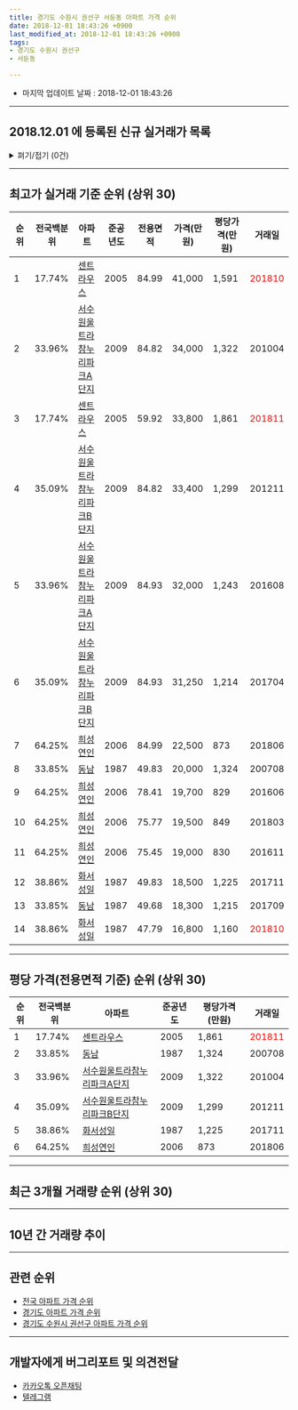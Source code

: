 ```yaml
---
title: 경기도 수원시 권선구 서둔동 아파트 가격 순위
date: 2018-12-01 18:43:26 +0900
last_modified_at: 2018-12-01 18:43:26 +0900
tags:
- 경기도 수원시 권선구
- 서둔동

---
```


* 마지막 업데이트 날짜 : 2018-12-01 18:43:26

---

## 2018.12.01 에 등록된 신규 실거래가 목록

<details>
<summary>펴기/접기 (0건)</summary>
<div markdown="1">

|아파트|전국백분위|준공년도|전용면적|가격(만원)|평당가격(만원)|거래일|
|---|---|---|---|---|---|---|
|없음|||||||


</div>
</details>

---

## 최고가 실거래 기준 순위 (상위 30)


|순위|전국백분위|아파트|준공년도|전용면적|가격(만원)|평당가격(만원)|거래일|
|---|---|---|---|---|---|---|---|
|1|17.74%|[센트라우스](https://search.naver.com/search.naver?query=%EA%B2%BD%EA%B8%B0%EB%8F%84+%EC%88%98%EC%9B%90%EC%8B%9C+%EA%B6%8C%EC%84%A0%EA%B5%AC+%EC%84%9C%EB%91%94%EB%8F%99+%EC%84%BC%ED%8A%B8%EB%9D%BC%EC%9A%B0%EC%8A%A4)|2005|84.99|41,000|1,591|<span style="color:red">201810</span>|
|2|33.96%|[서수원울트라참누리파크A단지](https://search.naver.com/search.naver?query=%EA%B2%BD%EA%B8%B0%EB%8F%84+%EC%88%98%EC%9B%90%EC%8B%9C+%EA%B6%8C%EC%84%A0%EA%B5%AC+%EC%84%9C%EB%91%94%EB%8F%99+%EC%84%9C%EC%88%98%EC%9B%90%EC%9A%B8%ED%8A%B8%EB%9D%BC%EC%B0%B8%EB%88%84%EB%A6%AC%ED%8C%8C%ED%81%ACA%EB%8B%A8%EC%A7%80)|2009|84.82|34,000|1,322|201004|
|3|17.74%|[센트라우스](https://search.naver.com/search.naver?query=%EA%B2%BD%EA%B8%B0%EB%8F%84+%EC%88%98%EC%9B%90%EC%8B%9C+%EA%B6%8C%EC%84%A0%EA%B5%AC+%EC%84%9C%EB%91%94%EB%8F%99+%EC%84%BC%ED%8A%B8%EB%9D%BC%EC%9A%B0%EC%8A%A4)|2005|59.92|33,800|1,861|<span style="color:red">201811</span>|
|4|35.09%|[서수원울트라참누리파크B단지](https://search.naver.com/search.naver?query=%EA%B2%BD%EA%B8%B0%EB%8F%84+%EC%88%98%EC%9B%90%EC%8B%9C+%EA%B6%8C%EC%84%A0%EA%B5%AC+%EC%84%9C%EB%91%94%EB%8F%99+%EC%84%9C%EC%88%98%EC%9B%90%EC%9A%B8%ED%8A%B8%EB%9D%BC%EC%B0%B8%EB%88%84%EB%A6%AC%ED%8C%8C%ED%81%ACB%EB%8B%A8%EC%A7%80)|2009|84.82|33,400|1,299|201211|
|5|33.96%|[서수원울트라참누리파크A단지](https://search.naver.com/search.naver?query=%EA%B2%BD%EA%B8%B0%EB%8F%84+%EC%88%98%EC%9B%90%EC%8B%9C+%EA%B6%8C%EC%84%A0%EA%B5%AC+%EC%84%9C%EB%91%94%EB%8F%99+%EC%84%9C%EC%88%98%EC%9B%90%EC%9A%B8%ED%8A%B8%EB%9D%BC%EC%B0%B8%EB%88%84%EB%A6%AC%ED%8C%8C%ED%81%ACA%EB%8B%A8%EC%A7%80)|2009|84.93|32,000|1,243|201608|
|6|35.09%|[서수원울트라참누리파크B단지](https://search.naver.com/search.naver?query=%EA%B2%BD%EA%B8%B0%EB%8F%84+%EC%88%98%EC%9B%90%EC%8B%9C+%EA%B6%8C%EC%84%A0%EA%B5%AC+%EC%84%9C%EB%91%94%EB%8F%99+%EC%84%9C%EC%88%98%EC%9B%90%EC%9A%B8%ED%8A%B8%EB%9D%BC%EC%B0%B8%EB%88%84%EB%A6%AC%ED%8C%8C%ED%81%ACB%EB%8B%A8%EC%A7%80)|2009|84.93|31,250|1,214|201704|
|7|64.25%|[희성연인](https://search.naver.com/search.naver?query=%EA%B2%BD%EA%B8%B0%EB%8F%84+%EC%88%98%EC%9B%90%EC%8B%9C+%EA%B6%8C%EC%84%A0%EA%B5%AC+%EC%84%9C%EB%91%94%EB%8F%99+%ED%9D%AC%EC%84%B1%EC%97%B0%EC%9D%B8)|2006|84.99|22,500|873|201806|
|8|33.85%|[동남](https://search.naver.com/search.naver?query=%EA%B2%BD%EA%B8%B0%EB%8F%84+%EC%88%98%EC%9B%90%EC%8B%9C+%EA%B6%8C%EC%84%A0%EA%B5%AC+%EC%84%9C%EB%91%94%EB%8F%99+%EB%8F%99%EB%82%A8)|1987|49.83|20,000|1,324|200708|
|9|64.25%|[희성연인](https://search.naver.com/search.naver?query=%EA%B2%BD%EA%B8%B0%EB%8F%84+%EC%88%98%EC%9B%90%EC%8B%9C+%EA%B6%8C%EC%84%A0%EA%B5%AC+%EC%84%9C%EB%91%94%EB%8F%99+%ED%9D%AC%EC%84%B1%EC%97%B0%EC%9D%B8)|2006|78.41|19,700|829|201606|
|10|64.25%|[희성연인](https://search.naver.com/search.naver?query=%EA%B2%BD%EA%B8%B0%EB%8F%84+%EC%88%98%EC%9B%90%EC%8B%9C+%EA%B6%8C%EC%84%A0%EA%B5%AC+%EC%84%9C%EB%91%94%EB%8F%99+%ED%9D%AC%EC%84%B1%EC%97%B0%EC%9D%B8)|2006|75.77|19,500|849|201803|
|11|64.25%|[희성연인](https://search.naver.com/search.naver?query=%EA%B2%BD%EA%B8%B0%EB%8F%84+%EC%88%98%EC%9B%90%EC%8B%9C+%EA%B6%8C%EC%84%A0%EA%B5%AC+%EC%84%9C%EB%91%94%EB%8F%99+%ED%9D%AC%EC%84%B1%EC%97%B0%EC%9D%B8)|2006|75.45|19,000|830|201611|
|12|38.86%|[화서성일](https://search.naver.com/search.naver?query=%EA%B2%BD%EA%B8%B0%EB%8F%84+%EC%88%98%EC%9B%90%EC%8B%9C+%EA%B6%8C%EC%84%A0%EA%B5%AC+%EC%84%9C%EB%91%94%EB%8F%99+%ED%99%94%EC%84%9C%EC%84%B1%EC%9D%BC)|1987|49.83|18,500|1,225|201711|
|13|33.85%|[동남](https://search.naver.com/search.naver?query=%EA%B2%BD%EA%B8%B0%EB%8F%84+%EC%88%98%EC%9B%90%EC%8B%9C+%EA%B6%8C%EC%84%A0%EA%B5%AC+%EC%84%9C%EB%91%94%EB%8F%99+%EB%8F%99%EB%82%A8)|1987|49.68|18,300|1,215|201709|
|14|38.86%|[화서성일](https://search.naver.com/search.naver?query=%EA%B2%BD%EA%B8%B0%EB%8F%84+%EC%88%98%EC%9B%90%EC%8B%9C+%EA%B6%8C%EC%84%A0%EA%B5%AC+%EC%84%9C%EB%91%94%EB%8F%99+%ED%99%94%EC%84%9C%EC%84%B1%EC%9D%BC)|1987|47.79|16,800|1,160|<span style="color:red">201810</span>|


---

## 평당 가격(전용면적 기준) 순위 (상위 30)


|순위|전국백분위|아파트|준공년도|평당가격(만원)|거래일|
|---|---|---|---|---|---|
|1|17.74%|[센트라우스](https://search.naver.com/search.naver?query=%EA%B2%BD%EA%B8%B0%EB%8F%84+%EC%88%98%EC%9B%90%EC%8B%9C+%EA%B6%8C%EC%84%A0%EA%B5%AC+%EC%84%9C%EB%91%94%EB%8F%99+%EC%84%BC%ED%8A%B8%EB%9D%BC%EC%9A%B0%EC%8A%A4)|2005|1,861|<span style="color:red">201811</span>|
|2|33.85%|[동남](https://search.naver.com/search.naver?query=%EA%B2%BD%EA%B8%B0%EB%8F%84+%EC%88%98%EC%9B%90%EC%8B%9C+%EA%B6%8C%EC%84%A0%EA%B5%AC+%EC%84%9C%EB%91%94%EB%8F%99+%EB%8F%99%EB%82%A8)|1987|1,324|200708|
|3|33.96%|[서수원울트라참누리파크A단지](https://search.naver.com/search.naver?query=%EA%B2%BD%EA%B8%B0%EB%8F%84+%EC%88%98%EC%9B%90%EC%8B%9C+%EA%B6%8C%EC%84%A0%EA%B5%AC+%EC%84%9C%EB%91%94%EB%8F%99+%EC%84%9C%EC%88%98%EC%9B%90%EC%9A%B8%ED%8A%B8%EB%9D%BC%EC%B0%B8%EB%88%84%EB%A6%AC%ED%8C%8C%ED%81%ACA%EB%8B%A8%EC%A7%80)|2009|1,322|201004|
|4|35.09%|[서수원울트라참누리파크B단지](https://search.naver.com/search.naver?query=%EA%B2%BD%EA%B8%B0%EB%8F%84+%EC%88%98%EC%9B%90%EC%8B%9C+%EA%B6%8C%EC%84%A0%EA%B5%AC+%EC%84%9C%EB%91%94%EB%8F%99+%EC%84%9C%EC%88%98%EC%9B%90%EC%9A%B8%ED%8A%B8%EB%9D%BC%EC%B0%B8%EB%88%84%EB%A6%AC%ED%8C%8C%ED%81%ACB%EB%8B%A8%EC%A7%80)|2009|1,299|201211|
|5|38.86%|[화서성일](https://search.naver.com/search.naver?query=%EA%B2%BD%EA%B8%B0%EB%8F%84+%EC%88%98%EC%9B%90%EC%8B%9C+%EA%B6%8C%EC%84%A0%EA%B5%AC+%EC%84%9C%EB%91%94%EB%8F%99+%ED%99%94%EC%84%9C%EC%84%B1%EC%9D%BC)|1987|1,225|201711|
|6|64.25%|[희성연인](https://search.naver.com/search.naver?query=%EA%B2%BD%EA%B8%B0%EB%8F%84+%EC%88%98%EC%9B%90%EC%8B%9C+%EA%B6%8C%EC%84%A0%EA%B5%AC+%EC%84%9C%EB%91%94%EB%8F%99+%ED%9D%AC%EC%84%B1%EC%97%B0%EC%9D%B8)|2006|873|201806|


---

## 최근 3개월 거래량 순위 (상위 30)


<div style="width:100%;">
    <canvas id="deal_count_ranking" height="250"></canvas>
</div>


<script>
new Chart(document.getElementById("deal_count_ranking"), {
    type: 'horizontalBar',
    data: {
        labels: ['센트라우스', '화서성일', '동남', '서수원울트라참누리파크B단지', '희성연인', '서수원울트라참누리파크A단지'],
        datasets: [{
            label: '실거래 수',
            data: [11, 5, 5, 3, 1, 1],
            borderColor: "rgba(255, 0, 128, 1)",
            backgroundColor: "rgba(255, 0, 128, 0.5)",
            fill: false,
        }]
    },
    options: {
        responsive: true,
        title: {
            display: true,
            text: '최근 3개월 거래량 순위'
        },
        tooltips: {
            mode: 'index',
            intersect: false,
            callbacks: {
                title: function(tooltipItems, data) {
                    return "실거래 수:";
                },
                label: function(tooltipItem, data) {
                    return data.labels[tooltipItem.index] + ": " + tooltipItem.xLabel;
                }
            }
        },
        hover: {
            mode: 'nearest',
            intersect: true
        },
        scales: {
            xAxes: [{
                display: true,
                scaleLabel: {
                    display: true,
                    labelString: '실거래 수'
                },
                ticks: {
                    suggestedMin: 0,
                }
            }],
            yAxes: [{
                display: true,
                ticks: {
                    autoSkip: false,
                    callback: function(value, index, values) {
                        if (value.length > 15)
                            return value.substr(0, 13) + "...";
                        else
                            return value;
                    }
                },
                scaleLabel: {
                    display: false,
                }
            }]
        }
    }
});

</script>


---

## 10년 간 거래량 추이


<div style="width:100%;">
    <canvas id="deal_progress" height="250"></canvas>
</div>

<script>
new Chart(document.getElementById("deal_progress"), {
    type: 'line',
    data: {
        labels: ['200812','200901','200902','200903','200904','200905','200906','200907','200908','200909','200910','200911','200912','201001','201002','201003','201004','201005','201006','201007','201008','201009','201010','201011','201012','201101','201102','201103','201104','201105','201106','201107','201108','201109','201110','201111','201112','201201','201202','201203','201204','201205','201206','201207','201208','201209','201210','201211','201212','201301','201302','201303','201304','201305','201306','201307','201308','201309','201310','201311','201312','201401','201402','201403','201404','201405','201406','201407','201408','201409','201410','201411','201412','201501','201502','201503','201504','201505','201506','201507','201508','201509','201510','201511','201512','201601','201602','201603','201604','201605','201606','201607','201608','201609','201610','201611','201612','201701','201702','201703','201704','201705','201706','201707','201708','201709','201710','201711','201712','201801','201802','201803','201804','201805','201806','201807','201808','201809','201810','201811','201812'],
        datasets: [{
            label: '실거래 수',
            pointRadius: 1,
            data: [3, 0, 9, 4, 10, 4, 7, 14, 10, 23, 11, 7, 15, 19, 9, 13, 14, 6, 5, 4, 9, 7, 8, 11, 6, 14, 10, 19, 11, 6, 7, 12, 8, 14, 8, 6, 7, 4, 13, 14, 6, 7, 7, 5, 7, 4, 6, 7, 3, 3, 12, 12, 9, 10, 12, 5, 10, 13, 11, 9, 12, 15, 17, 17, 12, 14, 8, 10, 13, 21, 11, 11, 15, 32, 15, 22, 26, 13, 13, 12, 17, 10, 15, 19, 7, 4, 9, 18, 14, 14, 18, 16, 14, 19, 24, 12, 8, 11, 9, 15, 13, 13, 18, 21, 13, 17, 9, 17, 11, 9, 18, 15, 17, 15, 17, 14, 11, 18, 21, 5, 0],
            borderColor: "rgba(255, 201, 14, 1)",
            backgroundColor: "rgba(255, 201, 14, 0.5)",
            fill: true,
        }]
    },
    options: {
        responsive: true,
        title: {
            display: true,
            text: '10년간 거래량 추이'
        },
        tooltips: {
            mode: 'index',
            intersect: false,
        },
        hover: {
            mode: 'nearest',
            intersect: true
        },
        scales: {
            xAxes: [{
                display: true,
                scaleLabel: {
                    display: true,
                    labelString: '년/월'
                }
            }],
            yAxes: [{
                display: true,
                ticks: {
                    suggestedMin: 0,
                },
                scaleLabel: {
                    display: true,
                    labelString: '실거래 수'
                }
            }]
        }
    }
});

</script>


---

## 관련 순위

- [전국 아파트 가격 순위](https://inasie.github.io/apt-ranking/전국)
- [경기도 아파트 가격 순위](https://inasie.github.io/apt-ranking/경기도)
- [경기도 수원시 권선구 아파트 가격 순위](https://inasie.github.io/apt-ranking/경기도-수원시-권선구)


---

## 개발자에게 버그리포트 및 의견전달

- [카카오톡 오픈채팅](https://open.kakao.com/o/gLJUAP4)
- [텔레그램](https://t.me/inasie)

